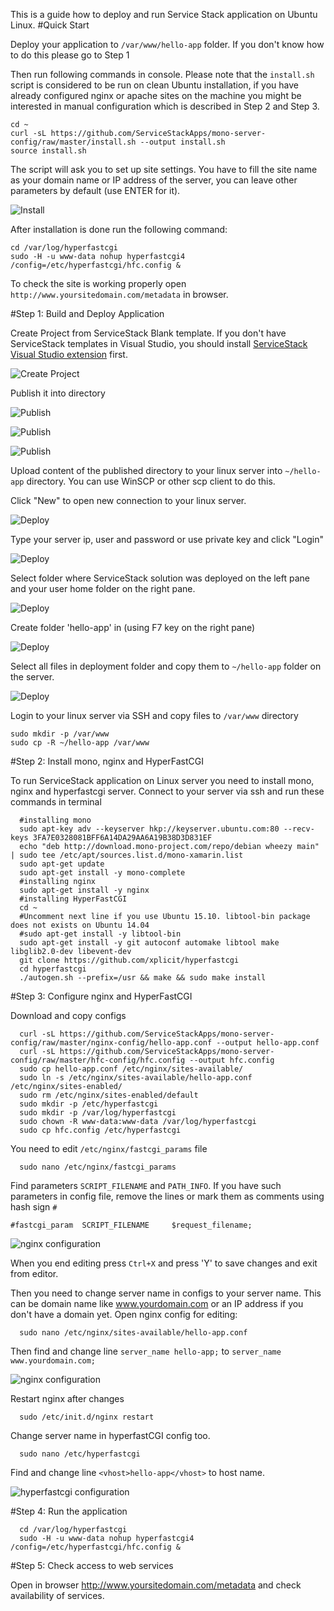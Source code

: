 This is a guide how to deploy and run Service Stack application on Ubuntu Linux.
#Quick Start

Deploy your application to `/var/www/hello-app` folder. If you don't know how to do this please go to Step 1

Then run following commands in console. Please note that the `install.sh` script is considered to be run on clean Ubuntu installation, if you have already configured nginx or apache sites on the machine you might be interested in manual configuration which is described in Step 2 and Step 3.

    cd ~
    curl -sL https://github.com/ServiceStackApps/mono-server-config/raw/master/install.sh --output install.sh
    source install.sh

The script will ask you to set up site settings. You have to fill the site name as your domain name or IP address of the server, you can leave other parameters by default (use ENTER for it).

![Install](https://github.com/ServiceStackApps/mono-server-config/blob/master/images/install.png)

After installation is done run the following command:

    cd /var/log/hyperfastcgi
    sudo -H -u www-data nohup hyperfastcgi4 /config=/etc/hyperfastcgi/hfc.config &

To check the site is working properly open `http://www.yoursitedomain.com/metadata` in browser.

#Step 1: Build and Deploy Application

Create Project from ServiceStack Blank template. If you don't have ServiceStack templates
in Visual Studio, you should install [ServiceStack Visual Studio extension](https://github.com/ServiceStack/ServiceStack/wiki/Creating-your-first-project)
first.

![Create Project](https://github.com/ServiceStackApps/mono-server-config/blob/master/images/create.png)

Publish it into directory

![Publish](https://github.com/ServiceStackApps/mono-server-config/blob/master/images/2-publish-1.png)

![Publish](https://github.com/ServiceStackApps/mono-server-config/blob/master/images/2-publish-2.png)

![Publish](https://github.com/ServiceStackApps/mono-server-config/blob/master/images/2-publish-3.png)

Upload content of the published directory to your linux server into `~/hello-app` directory. You
can use WinSCP or other scp client to do this.

Click "New" to open new connection to your linux server.

![Deploy](https://github.com/ServiceStackApps/mono-server-config/blob/master/images/3-login-0.png)

Type your server ip, user and password or use private key and click "Login"

![Deploy](https://github.com/ServiceStackApps/mono-server-config/blob/master/images/3-login-1.png)

Select folder where ServiceStack solution was deployed on the left pane and your user home folder on the right pane.

![Deploy](https://github.com/ServiceStackApps/mono-server-config/blob/master/images/3-login-2.png)

Create folder 'hello-app' in (using F7 key on the right pane)

![Deploy](https://github.com/ServiceStackApps/mono-server-config/blob/master/images/3-create-folder.png)

Select all files in deployment folder and copy them to `~/hello-app` folder on the server.

![Deploy](https://github.com/ServiceStackApps/mono-server-config/blob/master/images/3-copy-4.png)

Login to your linux server via SSH and copy files to `/var/www` directory

    sudo mkdir -p /var/www
    sudo cp -R ~/hello-app /var/www

#Step 2: Install mono, nginx and HyperFastCGI

To run ServiceStack application on Linux server you need to install mono, nginx and hyperfastcgi
server. Connect to your server via ssh and run these commands in terminal

      #installing mono
      sudo apt-key adv --keyserver hkp://keyserver.ubuntu.com:80 --recv-keys 3FA7E0328081BFF6A14DA29AA6A19B38D3D831EF
      echo "deb http://download.mono-project.com/repo/debian wheezy main" | sudo tee /etc/apt/sources.list.d/mono-xamarin.list
      sudo apt-get update
      sudo apt-get install -y mono-complete
      #installing nginx
      sudo apt-get install -y nginx
      #installing HyperFastCGI
      cd ~
      #Uncomment next line if you use Ubuntu 15.10. libtool-bin package does not exists on Ubuntu 14.04
      #sudo apt-get install -y libtool-bin
      sudo apt-get install -y git autoconf automake libtool make libglib2.0-dev libevent-dev
      git clone https://github.com/xplicit/hyperfastcgi
      cd hyperfastcgi
      ./autogen.sh --prefix=/usr && make && sudo make install

#Step 3: Configure nginx and HyperFastCGI
      
Download and copy configs

      curl -sL https://github.com/ServiceStackApps/mono-server-config/raw/master/nginx-config/hello-app.conf --output hello-app.conf
      curl -sL https://github.com/ServiceStackApps/mono-server-config/raw/master/hfc-config/hfc.config --output hfc.config
      sudo cp hello-app.conf /etc/nginx/sites-available/
      sudo ln -s /etc/nginx/sites-available/hello-app.conf /etc/nginx/sites-enabled/
      sudo rm /etc/nginx/sites-enabled/default     
      sudo mkdir -p /etc/hyperfastcgi
      sudo mkdir -p /var/log/hyperfastcgi
      sudo chown -R www-data:www-data /var/log/hyperfastcgi
      sudo cp hfc.config /etc/hyperfastcgi

You need to edit `/etc/nginx/fastcgi_params` file

      sudo nano /etc/nginx/fastcgi_params

Find parameters `SCRIPT_FILENAME` and `PATH_INFO`. If you have such parameters in config file, remove the lines or mark them as comments using hash sign `#`

    #fastcgi_param	SCRIPT_FILENAME		$request_filename;

![nginx configuration](https://github.com/ServiceStackApps/mono-server-config/blob/master/images/nano-nginx-fastcgi.png)

When you end editing press `Ctrl+X` and press 'Y' to save changes and exit from editor.

Then you need to change server name in configs to your server name. This can be
domain name like www.yourdomain.com or an IP address if you don't have a domain yet.
Open nginx config for editing:

      sudo nano /etc/nginx/sites-available/hello-app.conf

Then find and change line `server_name hello-app;` to `server_name www.yourdomain.com;`
      
![nginx configuration](https://github.com/ServiceStackApps/mono-server-config/blob/master/images/nano-nginx-conf.png)

Restart nginx after changes

      sudo /etc/init.d/nginx restart

Change server name in hyperfastCGI config too.

      sudo nano /etc/hyperfastcgi

Find and change line `<vhost>hello-app</vhost>` to host name. 

![hyperfastcgi configuration](https://github.com/ServiceStackApps/mono-server-config/blob/master/images/nano-hfc-config.png)


#Step 4: Run the application

      cd /var/log/hyperfastcgi
      sudo -H -u www-data nohup hyperfastcgi4 /config=/etc/hyperfastcgi/hfc.config &


#Step 5: Check access to web services

Open in browser http://www.yoursitedomain.com/metadata and check availability of services.
